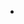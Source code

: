 [//]: # (---)

[//]: # (layout: post)

[//]: # (date: 11 August)

[//]: # (inline: true)

[//]: # (related_posts: false)

[//]: # (---)

- 

